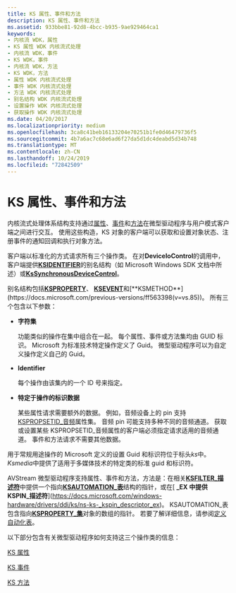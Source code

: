 ```yaml
---
title: KS 属性、事件和方法
description: KS 属性、事件和方法
ms.assetid: 933bbe81-92d8-4bcc-b935-9ae929464ca1
keywords:
- 内核流 WDK，属性
- KS 属性 WDK 内核流式处理
- 内核流 WDK，事件
- KS WDK，事件
- 内核流 WDK，方法
- KS WDK，方法
- 属性 WDK 内核流式处理
- 事件 WDK 内核流式处理
- 方法 WDK 内核流式处理
- 别名结构 WDK 内核流式处理
- 设置操作 WDK 内核流式处理
- 获取操作 WDK 内核流式处理
ms.date: 04/20/2017
ms.localizationpriority: medium
ms.openlocfilehash: 3ca8c41beb16133204e70251b1fe0d46479736f5
ms.sourcegitcommit: 4b7a6ac7c68e6ad6f27da5d1dc4deabd5d34b748
ms.translationtype: MT
ms.contentlocale: zh-CN
ms.lasthandoff: 10/24/2019
ms.locfileid: "72842509"
---
```

# <a name="ks-properties-events-and-methods"></a>KS 属性、事件和方法





内核流式处理体系结构支持通过[属性](ks-properties.md)、[事件](ks-events.md)和[方法](ks-methods.md)在微型驱动程序与用户模式客户端之间进行交互。 使用这些构造，KS 对象的客户端可以获取和设置对象状态、注册事件的通知回调和执行对象方法。

客户端以标准化的方式请求所有三个操作类。 在对**DeviceIoControl**的调用中，客户端提供[**KSIDENTIFIER**](https://docs.microsoft.com/windows-hardware/drivers/ddi/ks/ns-ks-ksidentifier)的别名结构（如 Microsoft Windows SDK 文档中所述）或[**KsSynchronousDeviceControl**](https://docs.microsoft.com/windows-hardware/drivers/ddi/ksproxy/nf-ksproxy-kssynchronousdevicecontrol)。

别名结构包括[**KSPROPERTY**](https://docs.microsoft.com/windows-hardware/drivers/ddi/ks/ns-ks-ksidentifier)、 [**KSEVENT**](https://docs.microsoft.com/previous-versions/ff561744(v=vs.85))和[**KSMETHOD**](https://docs.microsoft.com/previous-versions/ff563398(v=vs.85))。 所有三个包含以下参数：

-   **字符集**

    功能类似的操作在集中组合在一起。 每个属性、事件或方法集均由 GUID 标识。 Microsoft 为标准技术特定操作定义了 Guid。 微型驱动程序可以为自定义操作定义自己的 Guid。

-   **Identifier**

    每个操作由该集内的一个 ID 号来指定。

-   **特定于操作的标识数据**

    某些属性请求需要额外的数据。 例如，音频设备上的 pin 支持[KSPROPSETID\_音频](https://docs.microsoft.com/windows-hardware/drivers/audio/kspropsetid-audio)属性集。 音频 pin 可能支持多种不同的音频通道。 获取或设置某些 KSPROPSETID\_音频属性的客户端必须指定请求适用的音频通道。 事件和方法请求不需要其他数据。

用于常规用途操作的 Microsoft 定义的设置 Guid 和标识符位于标头*ks*中。 *Ksmedia*中提供了适用于多媒体技术的特定类的标准 guid 和标识符。

AVStream 微型驱动程序支持属性、事件和方法，方法是：在相关[**KSFILTER\_描述符**](https://docs.microsoft.com/windows-hardware/drivers/ddi/ks/ns-ks-_ksfilter_descriptor)中提供一个指向[**KSAUTOMATION\_表**](https://docs.microsoft.com/windows-hardware/drivers/ddi/ks/ns-ks-ksautomation_table_)结构的指针，或在[ **\_EX 中提供 KSPIN\_描述符**](https://docs.microsoft.com/windows-hardware/drivers/ddi/ks/ns-ks-_kspin_descriptor_ex)。 KSAUTOMATION\_表包含指向[**KSPROPERTY\_集**](https://docs.microsoft.com/windows-hardware/drivers/ddi/ks/ns-ks-ksproperty_set)对象的数组的指针。 若要了解详细信息，请参阅[定义自动化表](defining-automation-tables.md)。

以下部分包含有关微型驱动程序如何支持这三个操作类的信息：

[KS 属性](ks-properties.md)

[KS 事件](ks-events.md)

[KS 方法](ks-methods.md)

 

 




